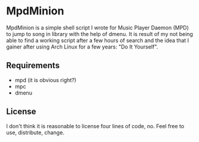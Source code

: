 # MpdMinion

MpdMinion is a simple shell script I wrote for Music Player Daemon (MPD) to jump to song in library with the help of dmenu. It is result of my not being able to find a working script after a few hours of search and the idea that I gainer after using Arch Linux for a few years: "Do It Yourself".

## Requirements

* mpd (it is obvious right?)
* mpc
* dmenu

## License

I don't think it is reasonable to license four lines of code, no. Feel free to use, distribute, change.
